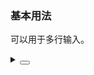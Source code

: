 ### 基本用法

可以用于多行输入。

<div class="cell-demo vp-raw">
  <yc-textarea
    placeholder="Please enter something"
    allow-clear />
</div>

<details>
<summary>
 <button class="code-btn"  >
    <icon-code />
 </button>
</summary>

```vue
<template>
  <yc-textarea
    placeholder="Please enter something"
    allow-clear />
</template>
```

</details>
